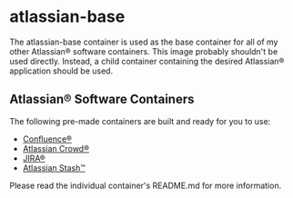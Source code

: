 atlassian-base
==============

The atlassian-base container is used as the base container for all of my other
Atlassian® software containers. This image probably shouldn't be used directly.
Instead, a child container containing the desired Atlassian® application should
be used.


Atlassian® Software Containers
------------------------------

The following pre-made containers are built and ready for you to use:

* [Confluence®](https://github.com/jleight/docker-atlassian-confluence)
* [Atlassian Crowd®](https://github.com/jleight/docker-atlassian-crowd)
* [JIRA®](https://github.com/jleight/docker-atlassian-jira)
* [Atlassian Stash™](https://github.com/jleight/docker-atlassian-stash)

Please read the individual container's README.md for more information.
